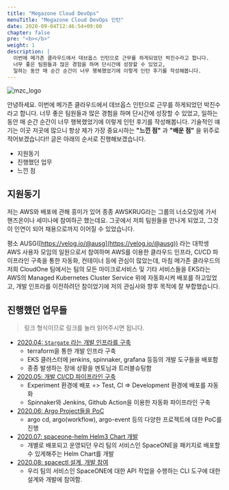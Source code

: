 ```yaml
---
title: "Megazone Cloud DevOps"
menuTitle: "Megazone Cloud DevOps 인턴"
date: 2020-09-04T12:46:54+09:00
chapter: false
pre: "<b></b>"
weight: 1
description: |
  이번에 메가존 클라우드에서 데브옵스 인턴으로 근무를 하게되었던 박진수라고 합니다.
  너무 좋은 팀원들과 많은 경험을 하며 단시간에 성장할 수 있었고,
  일하는 동안 매 순간 순간이 너무 행복했었기에 이렇게 인턴 후기를 작성해봅니다.
---
```

![mzc_logo](/activities/megazone-cloud/mzcloud-logo.png?width=200px)

안녕하세요. 이번에 메가존 클라우드에서 데브옵스 인턴으로 근무를 하게되었던 박진수라고 합니다.
너무 좋은 팀원들과 많은 경험을 하며 단시간에 성장할 수 있었고, 일하는 동안 매 순간 순간이 너무
행복했었기에 이렇게 인턴 후기를 작성해봅니다. 기술적인 얘기는 이곳 저곳에 많으니
항상 제가 가장 중요시하는 **"느낀 점"** 과 **"배운 점"** 을 위주로 적어보겠습니다!!
글은 아래의 순서로 진행해보겠습니다.

* 지원동기
* 진행했던 업무 
* 느낀 점

## 지원동기
저는 AWS와 배포에 관해 흥미가 있어 종종 AWSKRUG라는 그룹의 너소모임에 가서 핸즈온이나 세미나에
참여하곤 했는데요. 그곳에서 저희 팀원들을 만나게 되었고, 그것이 인연이 되어
채용으로까지 이어질 수 있었습니다.

평소 AUSG([https://velog.io/@ausg](https://velog.io/@ausg)) 라는 대학생 AWS 사용자 모임의
일원으로서 참여하며 AWS를 이용한 클라우드 인프라, CI/CD 파이프라인 구축을 통한 자동화, 컨테이너 등에
관심이 많았는데, 마침 메가존 클라우드의 저희 CloudOne 팀에서는 팀의 모든 마이크로서비스 및 기타 서비스들을
EKS라는 AWS의 Managed Kubernetes Cluster Service 위에 자동화시켜 배포를 하고있었고,
개발 인프라를 이전하려던 참이었기에 저의 관심사와 향후 목적에 잘 부합했습니다.

## 진행했던 업무들

> 링크 형식이므로 링크를 눌러 읽어주시면 됩니다.

* [2020.04: `Stargate` 라는 개발 인프라를 구축](stargate-infra)
  * terraform을 통한 개발 인프라 구축
  * EKS 클러스터에 jenkins, spinnaker, grafana 등등의 개발 도구들을 배포함
  * 종종 발생하는 장애 상황을 멘토님과 트러블슈팅함
* [2020.05: 개발 CI/CD 파이프라인 구축](ci-cd-pipeline)
  * Experiment 환경에 배포 => Test, CI => Development 환경에 배포를 자동화
  * Spinnaker와 Jenkins, Github Action을 이용한 자동화 파이프라인 구축
* [2020.06: Argo Project들을 PoC](argo-poc)
  * argo cd, argo(workflow), argo-event 등의 다양한 프로젝트에 대한 PoC를 진행
* [2020.07: spaceone-helm Helm3 Chart 개발](spaceone-helm)
  * 개별로 배포되고 운영되던 우리 팀의 서비스인 SpaceONE을 패키지로 배포할 수 있게해주는 Helm Chart를 개발
* [2020.08: spacectl 설계, 개발 참여](spacectl)
  * 우리 팀의 서비스인 SpaceONE에 대한 API 작업을 수행하는 CLI 도구에 대한 설계와 개발에 참여함.
